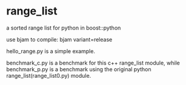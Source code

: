 range_list
==========

a sorted range list for python in boost::python

use bjam to compile:
	bjam variant=release

hello_range.py is a simple example.

benchmark_c.py is a benchmark for this c++ range_list module,
while benchmark_p.py is a benchmark using the original python
range_list(range_list0.py) module.
